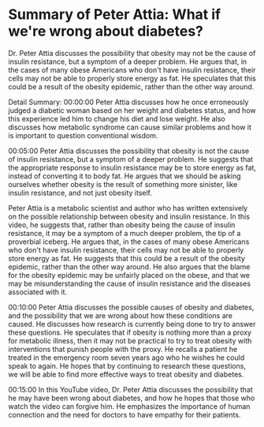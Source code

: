 # Summary of Peter Attia: What if we're wrong about diabetes?

Dr. Peter Attia discusses the possibility that obesity may not be the cause of insulin resistance, but a symptom of a deeper problem. He argues that, in the cases of many obese Americans who don't have insulin resistance, their cells may not be able to properly store energy as fat. He speculates that this could be a result of the obesity epidemic, rather than the other way around.

Detail Summary: 
00:00:00
Peter Attia discusses how he once erroneously judged a diabetic woman based on her weight and diabetes status, and how this experience led him to change his diet and lose weight. He also discusses how metabolic syndrome can cause similar problems and how it is important to question conventional wisdom.

00:05:00
Peter Attia discusses the possibility that obesity is not the cause of insulin resistance, but a symptom of a deeper problem. He suggests that the appropriate response to insulin resistance may be to store energy as fat, instead of converting it to body fat. He argues that we should be asking ourselves whether obesity is the result of something more sinister, like insulin resistance, and not just obesity itself.


Peter Attia is a metabolic scientist and author who has written extensively on the possible relationship between obesity and insulin resistance. In this video, he suggests that, rather than obesity being the cause of insulin resistance, it may be a symptom of a much deeper problem, the tip of a proverbial iceberg. He argues that, in the cases of many obese Americans who don't have insulin resistance, their cells may not be able to properly store energy as fat. He suggests that this could be a result of the obesity epidemic, rather than the other way around. He also argues that the blame for the obesity epidemic may be unfairly placed on the obese, and that we may be misunderstanding the cause of insulin resistance and the diseases associated with it.

00:10:00
Peter Attia discusses the possible causes of obesity and diabetes, and the possibility that we are wrong about how these conditions are caused. He discusses how research is currently being done to try to answer these questions. He speculates that if obesity is nothing more than a proxy for metabolic illness, then it may not be practical to try to treat obesity with interventions that punish people with the proxy. He recalls a patient he treated in the emergency room seven years ago who he wishes he could speak to again. He hopes that by continuing to research these questions, we will be able to find more effective ways to treat obesity and diabetes.

00:15:00
In this YouTube video, Dr. Peter Attia discusses the possibility that he may have been wrong about diabetes, and how he hopes that those who watch the video can forgive him. He emphasizes the importance of human connection and the need for doctors to have empathy for their patients.

